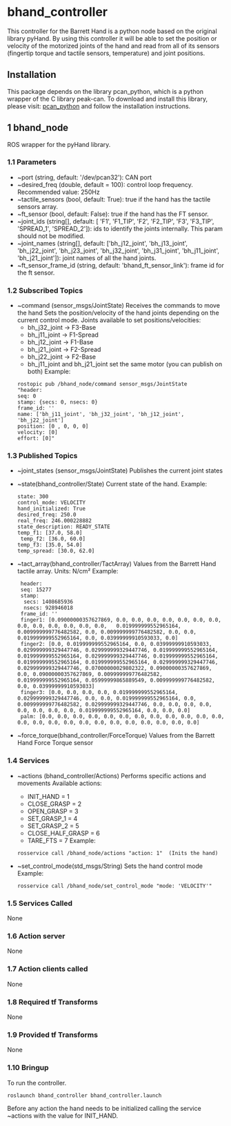 # bhand_controller

This controller for the Barrett Hand is a python node based on the original library pyHand. By using this controller it will be able to set the position or velocity of the motorized joints of the hand and read from all of its sensors (fingertip torque and tactile sensors, temperature) and joint positions.

## Installation

This package depends on the library pcan_python, which is a python wrapper of the C library peak-can. To download and install this library, please visit: [pcan_python](https://github.com/RobotnikAutomation/pcan_python) and follow the installation instructions.

## 1 bhand_node

ROS wrapper for the pyHand library.

### 1.1 Parameters

- ~port (string, default: '/dev/pcan32'): CAN port
- ~desired_freq (double, default = 100): control loop frequency. Recommended value: 250Hz
- ~tactile_sensors (bool, default: True): true if the hand has the tactile sensors array.
- ~ft_sensor (bool, default: False): true if the hand has the FT sensor.
- ~joint_ids (string[], default: [ 'F1', 'F1_TIP', 'F2', 'F2_TIP', 'F3', 'F3_TIP', 'SPREAD_1', 'SPREAD_2']): ids to identify the joints internally. This param should not be modified.
- ~joint_names (string[], default: ['bh_j12_joint', 'bh_j13_joint', 'bh_j22_joint', 'bh_j23_joint', 'bh_j32_joint', 'bh_j31_joint', 'bh_j11_joint', 'bh_j21_joint']): joint names of all the hand joints.
- ~ft_sensor_frame_id (string, default: 'bhand_ft_sensor_link'): frame id for the ft sensor.

### 1.2 Subscribed Topics

- ~command (sensor_msgs/JointState)
  Receives the commands to move the hand
  Sets the position/velocity of the hand joints depending on the current control mode.
  Joints available to set positions/velocities:
  - bh_j32_joint -> F3-Base
  - bh_j11_joint -> F1-Spread
  - bh_j12_joint -> F1-Base
  - bh_j21_joint -> F2-Spread
  - bh_j22_joint -> F2-Base
  - bh_j11_joint and bh_j21_joint set the same motor (you can publish on both)
    Example:
  ```
  rostopic pub /bhand_node/command sensor_msgs/JointState
  "header:
  seq: 0
  stamp: {secs: 0, nsecs: 0}
  frame_id: ''
  name: ['bh_j11_joint', 'bh_j32_joint', 'bh_j12_joint', 'bh_j22_joint']
  position: [0 , 0, 0, 0]
  velocity: [0]
  effort: [0]"
  ```

### 1.3 Published Topics

- ~joint_states (sensor_msgs/JointState)
  Publishes the current joint states

- ~state(bhand_controller/State)
  Current state of the hand.
  Example:

  ```
  state: 300
  control_mode: VELOCITY
  hand_initialized: True
  desired_freq: 250.0
  real_freq: 246.000228882
  state_description: READY_STATE
  temp_f1: [37.0, 58.0]
   temp_f2: [36.0, 60.0]
  temp_f3: [35.0, 54.0]
  temp_spread: [30.0, 62.0]
  ```

- ~tact_array(bhand_controller/TactArray)
  Values from the Barrett Hand tactile array.
  Units: N/cm²
  Example:

  ```
   header:
   seq: 15277
   stamp:
    secs: 1408685936
    nsecs: 928946018
   frame_id: ''
   finger1: [0.09000000357627869, 0.0, 0.0, 0.0, 0.0, 0.0, 0.0, 0.0, 0.0, 0.0, 0.0, 0.0, 0.0, 0.0,   0.019999999552965164, 0.009999999776482582, 0.0, 0.009999999776482582, 0.0, 0.0, 0.019999999552965164, 0.0, 0.03999999910593033, 0.0]
   finger2: [0.0, 0.019999999552965164, 0.0, 0.03999999910593033, 0.029999999329447746, 0.029999999329447746, 0.019999999552965164, 0.019999999552965164, 0.029999999329447746, 0.019999999552965164, 0.019999999552965164, 0.019999999552965164, 0.029999999329447746, 0.029999999329447746, 0.07000000029802322, 0.09000000357627869, 0.0, 0.09000000357627869, 0.009999999776482582, 0.019999999552965164, 0.05999999865889549, 0.009999999776482582, 0.0, 0.03999999910593033]
   finger3: [0.0, 0.0, 0.0, 0.0, 0.019999999552965164, 0.029999999329447746, 0.0, 0.0, 0.019999999552965164, 0.0, 0.009999999776482582, 0.029999999329447746, 0.0, 0.0, 0.0, 0.0, 0.0, 0.0, 0.0, 0.0, 0.019999999552965164, 0.0, 0.0, 0.0]
   palm: [0.0, 0.0, 0.0, 0.0, 0.0, 0.0, 0.0, 0.0, 0.0, 0.0, 0.0, 0.0, 0.0, 0.0, 0.0, 0.0, 0.0, 0.0, 0.0, 0.0, 0.0, 0.0, 0.0, 0.0]
  ```

- ~force_torque(bhand_controller/ForceTorque)
  Values from the Barrett Hand Force Torque sensor

### 1.4 Services

- ~actions (bhand_controller/Actions)
  Performs specific actions and movements
  Available actions:

  - INIT_HAND = 1
  - CLOSE_GRASP = 2
  - OPEN_GRASP = 3
  - SET_GRASP_1 = 4
  - SET_GRASP_2 = 5
  - CLOSE_HALF_GRASP = 6
  - TARE_FTS = 7
    Example:

  ```
  rosservice call /bhand_node/actions "action: 1"  (Inits the hand)
  ```

- ~set_control_mode(std_msgs/String)
  Sets the hand control mode
  Example:

  ```
  rosservice call /bhand_node/set_control_mode "mode: 'VELOCITY'"
  ```

### 1.5 Services Called

None

### 1.6 Action server

None

### 1.7 Action clients called

None

### 1.8 Required tf Transforms

None

### 1.9 Provided tf Transforms

None

### 1.10 Bringup

To run the controller.

```
roslaunch bhand_controller bhand_controller.launch
```

Before any action the hand needs to be initialized calling the service ~actions with the value for INIT_HAND.
